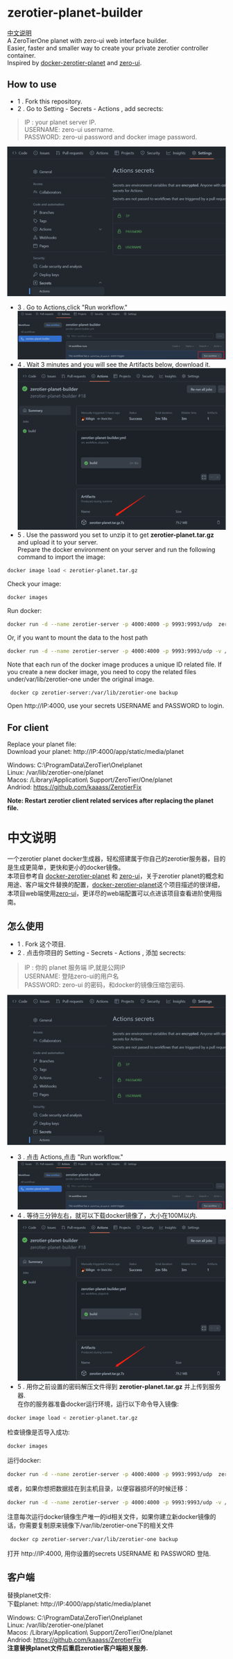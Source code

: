 # zerotier-planet-builder
[中文说明](#中文说明)  
A ZeroTierOne planet with zero-ui web interface builder.  
Easier, faster and smaller way to create your private zerotier controller container.  
Inspired by [docker-zerotier-planet](https://github.com/xubiaolin/docker-zerotier-planet)  and [zero-ui](https://github.com/dec0dOS/zero-ui).
## How to use
- 1 . Fork this repository.
- 2 . Go to Setting - Secrets - Actions , add secrects:  
>IP : your planet server IP.  
USERNAME: zero-ui username.  
PASSWORD: zero-ui password and docker image password.   

![secrets](./pics/secrets.png)
- 3 . Go to Actions,click "Run workflow."
![run](./pics/run.png)
- 4 . Wait 3 minutes and you will see the Artifacts below, download it.
![atrifacts](./pics/artifacts.png)
- 5 . Use the password you set to unzip it to get **zerotier-planet.tar.gz** and upload it to your server.  
Prepare the docker environment on your server and run the following command to import the image:
```sh
docker image load < zerotier-planet.tar.gz
```
Check your image:
```sh
docker images
```
Run docker:
```sh
docker run -d --name zerotier-server -p 4000:4000 -p 9993:9993/udp  zerotier-planet
```
Or, if you want to mount the data to the host path
```sh
docker run -d --name zerotier-server -p 4000:4000 -p 9993:9993/udp -v /data/zerotier:/var/lib/zerotier-one/controller.d -v /data/zero-ui/:/app/backend/data   zerotier-planet
```
Note that each run of the docker image produces a unique ID related file. If you create a new docker image, you need to copy the related files under/var/lib/zerotier-one under the original image.
```sh
 docker cp zerotier-server:/var/lib/zerotier-one backup
```
Open http://IP:4000, use your secrets USERNAME and PASSWORD to login.   
## For client  
Replace your planet file:  
Download your planet: http://IP:4000/app/static/media/planet  

Windows: C:\ProgramData\ZeroTier\One\planet  
Linux: /var/lib/zerotier-one/planet  
Macos: /Library/Application\ Support/ZeroTier/One/planet  
Andriod: https://github.com/kaaass/ZerotierFix  

**Note: Restart zerotier client related services after replacing the planet file.**

# 中文说明
一个zerotier planet docker生成器，轻松搭建属于你自己的zerotier服务器，目的是生成更简单，更快和更小的docker镜像。  
本项目参考自 [docker-zerotier-planet](https://github.com/xubiaolin/docker-zerotier-planet)  和 [zero-ui](https://github.com/dec0dOS/zero-ui)，关于zerotier planet的概念和用途、客户端文件替换的配置，[docker-zerotier-planet](https://github.com/xubiaolin/docker-zerotier-planet)这个项目描述的很详细，本项目web端使用[zero-ui](https://github.com/dec0dOS/zero-ui)，更详尽的web端配置可以点进该项目查看进阶使用指南。  

## 怎么使用
- 1 . Fork 这个项目.
- 2 . 点击你项目的 Setting - Secrets - Actions , 添加 secrects:  
>IP : 你的 planet 服务端 IP,就是公网IP  
USERNAME: 登陆zero-ui的用户名  
PASSWORD: zero-ui 的密码，和docker的镜像压缩包密码.   

![secrets](./pics/secrets.png)
- 3 . 点击 Actions,点击 "Run workflow."
![run](./pics/run.png)
- 4 . 等待三分钟左右，就可以下载docker镜像了，大小在100M以内.
![atrifacts](./pics/artifacts.png)
- 5 . 用你之前设置的密码解压文件得到 **zerotier-planet.tar.gz** 并上传到服务器.  
在你的服务器准备docker运行环境，运行以下命令导入镜像:
```sh
docker image load < zerotier-planet.tar.gz
```
检查镜像是否导入成功:
```sh
docker images
```
运行docker:
```sh
docker run -d --name zerotier-server -p 4000:4000 -p 9993:9993/udp  zerotier-planet
```
或者，如果你想把数据挂在到主机目录，以便容器损坏的时候迁移：
```sh
docker run -d --name zerotier-server -p 4000:4000 -p 9993:9993/udp -v /data/zerotier:/var/lib/zerotier-one/controller.d -v /data/zero-ui/:/app/backend/data   zerotier-planet
```
注意每次运行docker镜像生产唯一的id相关文件，如果你建立新docker镜像的话，你需要复制原来镜像下/var/lib/zerotier-one下的相关文件  
```sh
 docker cp zerotier-server:/var/lib/zerotier-one backup
```
打开 http://IP:4000, 用你设置的secrets USERNAME 和 PASSWORD 登陆.  
## 客户端
替换planet文件:  
下载planet: http://IP:4000/app/static/media/planet    

Windows: C:\ProgramData\ZeroTier\One\planet    
Linux: /var/lib/zerotier-one/planet    
Macos: /Library/Application\ Support/ZeroTier/One/planet    
Andriod: https://github.com/kaaass/ZerotierFix    
**注意替换planet文件后重启zerotier客户端相关服务.**